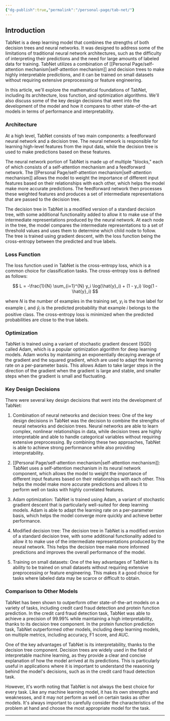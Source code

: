 ```yaml
---
{"dg-publish":true,"permalink":"/personal-page/tab-net/"}
---
```



## Introduction
TabNet is a deep learning model that combines the strengths of both decision trees and neural networks. It was designed to address some of the limitations of traditional neural network architectures, such as the difficulty of interpreting their predictions and the need for large amounts of labeled data for training. TabNet utilizes a combination of [[Personal Page/self-attention mechanism\|self-attention mechanism]] and decision trees to make highly interpretable predictions, and it can be trained on small datasets without requiring extensive preprocessing or feature engineering.

In this article, we'll explore the mathematical foundations of TabNet, including its architecture, loss function, and optimization algorithms. We'll also discuss some of the key design decisions that went into the development of the model and how it compares to other state-of-the-art models in terms of performance and interpretability.

### Architecture

At a high level, TabNet consists of two main components: a feedforward neural network and a decision tree. The neural network is responsible for learning high-level features from the input data, while the decision tree is used to make predictions based on these features.

The neural network portion of TabNet is made up of multiple "blocks," each of which consists of a self-attention mechanism and a feedforward network. The [[Personal Page/self-attention mechanism\|self-attention mechanism]] allows the model to weight the importance of different input features based on their relationships with each other, which helps the model make more accurate predictions. The feedforward network then processes these weighted features and produces a set of intermediate representations that are passed to the decision tree.

The decision tree in TabNet is a modified version of a standard decision tree, with some additional functionality added to allow it to make use of the intermediate representations produced by the neural network. At each node in the tree, the model compares the intermediate representations to a set of threshold values and uses them to determine which child node to follow. The tree is trained using gradient descent, with the loss function being the cross-entropy between the predicted and true labels.

### Loss Function

The loss function used in TabNet is the cross-entropy loss, which is a common choice for classification tasks. The cross-entropy loss is defined as follows:

$$ L = -\frac{1}{N} \sum_{i=1}^{N} y_i \log(\hat{y}_i) + (1 - y_i) \log(1 - \hat{y}_i) $$

where $N$ is the number of examples in the training set, $y_i$ is the true label for example $i$, and $\hat{y}_i$ is the predicted probability that example $i$ belongs to the positive class. The cross-entropy loss is minimized when the predicted probabilities are close to the true labels.

### Optimization

TabNet is trained using a variant of stochastic gradient descent (SGD) called Adam, which is a popular optimization algorithm for deep learning models. Adam works by maintaining an exponentially decaying average of the gradient and the squared gradient, which are used to adapt the learning rate on a per-parameter basis. This allows Adam to take larger steps in the direction of the gradient when the gradient is large and stable, and smaller steps when the gradient is small and fluctuating.

### Key Design Decisions

There were several key design decisions that went into the development of TabNet:

1.  Combination of neural networks and decision trees: One of the key design decisions in TabNet was the decision to combine the strengths of neural networks and decision trees. Neural networks are able to learn complex, nonlinear relationships in data, while decision trees are highly interpretable and able to handle categorical variables without requiring extensive preprocessing. By combining these two approaches, TabNet is able to achieve strong performance while also providing interpretability.
    
2.  [[Personal Page/self-attention mechanism\|self-attention mechanism]]: TabNet uses a self-attention mechanism in its neural network component, which allows the model to weight the importance of different input features based on their relationships with each other. This helps the model make more accurate predictions and allows it to perform well on tasks with highly correlated features.
    
3.  Adam optimization: TabNet is trained using Adam, a variant of stochastic gradient descent that is particularly well-suited for deep learning models. Adam is able to adapt the learning rate on a per-parameter basis, which helps the model converge more quickly and achieve better performance.
    
4.  Modified decision tree: The decision tree in TabNet is a modified version of a standard decision tree, with some additional functionality added to allow it to make use of the intermediate representations produced by the neural network. This helps the decision tree make more informed predictions and improves the overall performance of the model.
    
5.  Training on small datasets: One of the key advantages of TabNet is its ability to be trained on small datasets without requiring extensive preprocessing or feature engineering. This makes it a good choice for tasks where labeled data may be scarce or difficult to obtain.


### Comparison to Other Models

TabNet has been shown to outperform other state-of-the-art models on a variety of tasks, including credit card fraud detection and protein function prediction. In the credit card fraud detection task, TabNet was able to achieve a precision of 99.99% while maintaining a high interpretability, thanks to its decision tree component. In the protein function prediction task, TabNet outperformed other models, including deep learning models, on multiple metrics, including accuracy, F1 score, and AUC.

One of the key advantages of TabNet is its interpretability, thanks to the decision tree component. Decision trees are widely used in the field of interpretable machine learning, as they provide a clear and concise explanation of how the model arrived at its predictions. This is particularly useful in applications where it is important to understand the reasoning behind the model's decisions, such as in the credit card fraud detection task.

However, it's worth noting that TabNet is not always the best choice for every task. Like any machine learning model, it has its own strengths and weaknesses, and it may not perform as well on certain tasks as other models. It's always important to carefully consider the characteristics of the problem at hand and choose the most appropriate model for the task.


---



